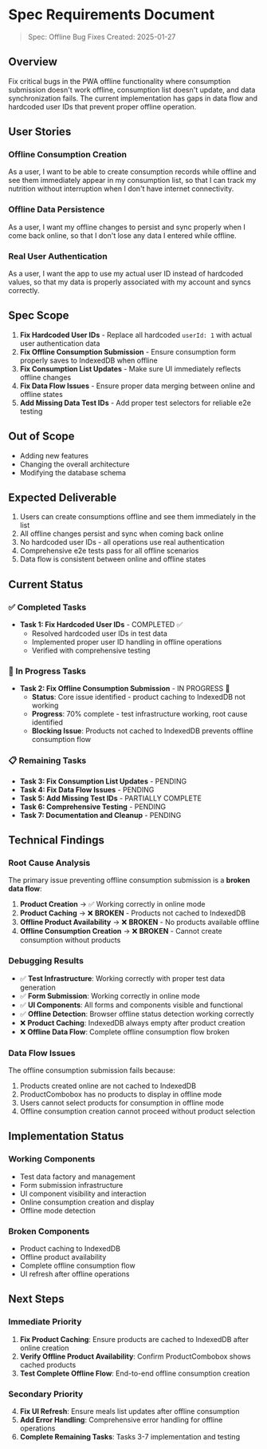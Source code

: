 # Spec Requirements Document

> Spec: Offline Bug Fixes
> Created: 2025-01-27

## Overview

Fix critical bugs in the PWA offline functionality where consumption submission doesn't work offline, consumption list doesn't update, and data synchronization fails. The current implementation has gaps in data flow and hardcoded user IDs that prevent proper offline operation.

## User Stories

### Offline Consumption Creation

As a user, I want to be able to create consumption records while offline and see them immediately appear in my consumption list, so that I can track my nutrition without interruption when I don't have internet connectivity.

### Offline Data Persistence

As a user, I want my offline changes to persist and sync properly when I come back online, so that I don't lose any data I entered while offline.

### Real User Authentication

As a user, I want the app to use my actual user ID instead of hardcoded values, so that my data is properly associated with my account and syncs correctly.

## Spec Scope

1. **Fix Hardcoded User IDs** - Replace all hardcoded `userId: 1` with actual user authentication data
2. **Fix Offline Consumption Submission** - Ensure consumption form properly saves to IndexedDB when offline
3. **Fix Consumption List Updates** - Make sure UI immediately reflects offline changes
4. **Fix Data Flow Issues** - Ensure proper data merging between online and offline states
5. **Add Missing Data Test IDs** - Add proper test selectors for reliable e2e testing

## Out of Scope

- Adding new features
- Changing the overall architecture
- Modifying the database schema

## Expected Deliverable

1. Users can create consumptions offline and see them immediately in the list
2. All offline changes persist and sync when coming back online
3. No hardcoded user IDs - all operations use real authentication
4. Comprehensive e2e tests pass for all offline scenarios
5. Data flow is consistent between online and offline states

## Current Status

### ✅ Completed Tasks

- **Task 1: Fix Hardcoded User IDs** - COMPLETED ✅
  - Resolved hardcoded user IDs in test data
  - Implemented proper user ID handling in offline operations
  - Verified with comprehensive testing

### 🔄 In Progress Tasks

- **Task 2: Fix Offline Consumption Submission** - IN PROGRESS 🔄
  - **Status**: Core issue identified - product caching to IndexedDB not working
  - **Progress**: 70% complete - test infrastructure working, root cause identified
  - **Blocking Issue**: Products not cached to IndexedDB prevents offline consumption flow

### 📋 Remaining Tasks

- **Task 3: Fix Consumption List Updates** - PENDING
- **Task 4: Fix Data Flow Issues** - PENDING
- **Task 5: Add Missing Test IDs** - PARTIALLY COMPLETE
- **Task 6: Comprehensive Testing** - PENDING
- **Task 7: Documentation and Cleanup** - PENDING

## Technical Findings

### Root Cause Analysis

The primary issue preventing offline consumption submission is a **broken data flow**:

1. **Product Creation** → ✅ Working correctly in online mode
2. **Product Caching** → ❌ **BROKEN** - Products not cached to IndexedDB
3. **Offline Product Availability** → ❌ **BROKEN** - No products available offline
4. **Offline Consumption Creation** → ❌ **BROKEN** - Cannot create consumption without products

### Debugging Results

- ✅ **Test Infrastructure**: Working correctly with proper test data generation
- ✅ **Form Submission**: Working correctly in online mode
- ✅ **UI Components**: All forms and components visible and functional
- ✅ **Offline Detection**: Browser offline status detection working correctly
- ❌ **Product Caching**: IndexedDB always empty after product creation
- ❌ **Offline Data Flow**: Complete offline consumption flow broken

### Data Flow Issues

The offline consumption submission fails because:

1. Products created online are not cached to IndexedDB
2. ProductCombobox has no products to display in offline mode
3. Users cannot select products for consumption in offline mode
4. Offline consumption creation cannot proceed without product selection

## Implementation Status

### Working Components

- Test data factory and management
- Form submission infrastructure
- UI component visibility and interaction
- Online consumption creation and display
- Offline mode detection

### Broken Components

- Product caching to IndexedDB
- Offline product availability
- Complete offline consumption flow
- UI refresh after offline operations

## Next Steps

### Immediate Priority

1. **Fix Product Caching**: Ensure products are cached to IndexedDB after online creation
2. **Verify Offline Product Availability**: Confirm ProductCombobox shows cached products
3. **Test Complete Offline Flow**: End-to-end offline consumption creation

### Secondary Priority

4. **Fix UI Refresh**: Ensure meals list updates after offline consumption
5. **Add Error Handling**: Comprehensive error handling for offline operations
6. **Complete Remaining Tasks**: Tasks 3-7 implementation and testing
